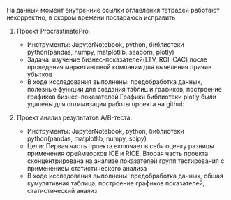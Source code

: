 На данный момент внутренние ссылки оглавления тетрадей работают некорректно, в скором времени постараюсь исправить 
1. Проект ProcrastinatePro:
   - Инструменты: JupyterNotebook, python, библиотеки python(pandas, numpy, matplotlib, seaborn, plotly)
   - Задача: изучение бизнес-показателей(LTV, ROI, CAC) после проведения маркетинговой компании для выявления причин убытков
   - В ходе исследования выполнены: предобработка данных, полезные функции для создания таблиц и графиков, построение графиков бизнес-показателей 
   Графики библиотеки plotly были удалены для оптимизации работы проекта на github

2. Проект анализ результатов A/B-теста:
   - Инструменты: JupyterNotebook, python, библиотеки python(pandas, matplotlib, numpy, scipy)
   - Цели: Первая часть проекта включает в себя оценку разницы применения фреймворков ICE и RICE, Вторая часть проекта сконцентрирована на анализе показателей групп тестирования с применением статистического анализа
   - В ходе исследования выполнены: предобработка данных, общая кумулятивная таблица, построение графиков показателей, статистический анализ 


